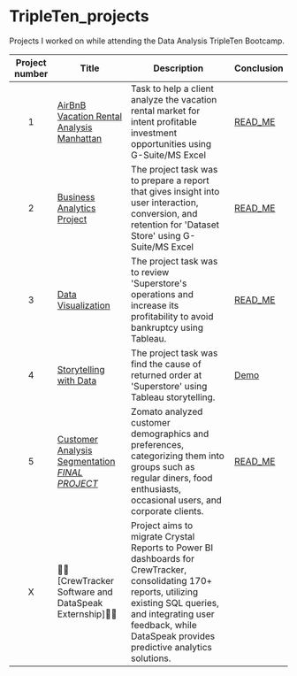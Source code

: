 # TripleTen_projects
Projects I worked on while attending the Data Analysis TripleTen Bootcamp.

| Project number | Title | Description | Conclusion | 
| :-----------: | ----------- | ----------- | ----------- |
| 1 | [AirBnB Vacation Rental Analysis Manhattan](https://docs.google.com/spreadsheets/d/1vZ459nm71YDjYJJ18hkDLGQZ1QpULHnZ4uHlkKYABck/edit?usp=sharing) | Task to help a client analyze the vacation rental market for intent profitable investment opportunities using G-Suite/MS Excel | [READ_ME](https://drive.google.com/file/d/1h_BF535qz9xwbkn6b-wQGTajrx4vYK7S/view?usp=sharing) |
| 2 | [Business Analytics Project](https://docs.google.com/spreadsheets/d/10PqOonkWAtGhEy_ziaRHj7QoUS7eeK3G_PTsVhaDjxg/edit?usp=sharing) | The project task was to prepare a report that gives insight into user interaction, conversion, and retention for 'Dataset Store' using G-Suite/MS Excel | [READ_ME](https://drive.google.com/file/d/1rGmIsmYb-78qjNMSuRWQxkY3zSVFZCos/view?usp=sharing) |
| 3 | [Data Visualization](https://public.tableau.com/views/LRIIISprint4WIP/ProfitsLosses?:language=en-US&:display_count=n&:origin=viz_share_link) | The project task was to review 'Superstore's operations and increase its profitability to avoid bankruptcy using Tableau. | [READ_ME](https://docs.google.com/document/d/1elm26T_M-5zd02EutQPIOd84fczirt5Ae8HgDX5CTtI/edit?usp=sharing) |
| 4 | [Storytelling with Data](https://public.tableau.com/views/Book1WIP1_3/Dashboard1?:language=en-US&:sid=&:display_count=n&:origin=viz_share_link) | The project task was find the cause of returned order at 'Superstore' using Tableau storytelling. | [Demo](https://drive.google.com/file/d/1bu5O238oGbpkeBAUuo-MS3b_BgM9gSUC/view) | 
| 5 | [Customer Analysis Segmentation *FINAL PROJECT*](https://public.tableau.com/app/profile/lee.redfearn/viz/TTFinalProject1_2WIP/CustomerAnalysis)| Zomato analyzed customer demographics and preferences, categorizing them into groups such as regular diners, food enthusiasts, occasional users, and corporate clients.| [READ_ME](https://drive.google.com/file/d/1rKQmnLxifuZqvft3l26HJYkWi8_hQUIq/view?usp=sharing) |
| X | 🚧🚧[CrewTracker Software and DataSpeak Externship]🚧🚧| Project aims to migrate Crystal Reports to Power BI dashboards for CrewTracker, consolidating 170+ reports, utilizing existing SQL queries, and integrating user feedback, while DataSpeak provides predictive analytics solutions.|

